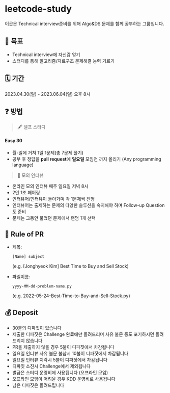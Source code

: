 
# leetcode-study

이곳은 Technical interview준비를 위해 Algo&DS 문제를 함께 공부하는 그룹입니다. 

## 📝 목표
- Technical interview에 자신감 얻기
- 스터디를 통해 알고리즘/자료구조 문제해결 능력 기르기

## 🗓 기간
2023.04.30(일) - 2023.06.04(일) 오후 8시

## ❓ 방법 
> 🖋 셀프 스터디

#### Easy 30
- 월-일에 거쳐 1일 1문제(총 7문제 풀기)
- 공부 후 정답을 **pull request**에 **일요일** 모임전 까지 올리기 (Any programming language)

> 🔖 모의 인터뷰
- 온라인 모의 인터뷰 매주 일요일 저녁 8시
- 2인 1조 페어링
- 인터뷰어/인터뷰이 돌아가며 각 1문제씩 진행
- 인터뷰어는 출제하는 문제의 다양한 솔루션을 숙지해야 하며 Follow-up Question도 준비
- 문제는 그동안 풀었던 문제에서 랜덤 1개 선택


## 💾 Rule of PR 
- 제목: 
  ~~~
  [Name] subject
  ~~~
  (e.g. [Jonghyeok Kim] Best Time to Buy and Sell Stock)

- 파일이름: 
  ~~~
  yyyy-MM-dd-problem-name.py
  ~~~
  (e.g. 2022-05-24-Best-Time-to-Buy-and-Sell-Stock.py)


## 💰 Deposit 
- 30불의 디파짓이 있습니다
- 제출한 디파짓은 Challenge 완료에만 돌려드리며 사유 불문 중도 포기하시면 돌려드리지 않습니다
- PR을 제출하지 않을 경우 5불이 디파짓에서 차감됩니다
- 일요일 인터뷰 사유 불문 불참시 10불이 디파짓에서 차감됩니다
- 일요일 인터뷰 지각시 5불이 디파짓에서 차감됩니다
- 디파짓 소진시 Challenge에서 제외됩니다
- 벌금은 스터디 운영비에 사용됩니다 (오프라인 모임)
- 오프라인 모임이 어려울 경우 KDD 운영비로 사용됩니다
- 남은 디파짓은 돌려드립니다
